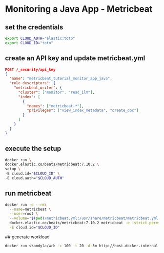 # Monitoring a Java App - Metricbeat

## set the credentials

```bash
export CLOUD_AUTH="elastic:toto"
export CLOUD_ID="toto"
```

## create an API key and update metricbeat.yml

```json
POST /_security/api_key
{
  "name": "metricbeat_tutorial_monitor_app_java", 
  "role_descriptors": {
    "metricbeat_writer": { 
      "cluster": ["monitor", "read_ilm"],
      "index": [
        {
          "names": ["metricbeat-*"],
          "privileges": ["view_index_metadata", "create_doc"]
        }
      ]
    }
  }
}
```

## execute the setup

```bash
docker run \
docker.elastic.co/beats/metricbeat:7.10.2 \
setup \
-E cloud.id="$CLOUD_ID" \
-E cloud.auth="$CLOUD_AUTH"
```

## run metricbeat

```bash
docker run -d --rm\
  --name=metricbeat \
  --user=root \
  --volume="$(pwd)/metricbeat.yml:/usr/share/metricbeat/metricbeat.yml:ro" \
  docker.elastic.co/beats/metricbeat:7.10.2 metricbeat -e -strict.perms=false \
  -E cloud.id="$CLOUD_ID"
```

## generate workload

```bash
docker run skandyla/wrk -c 100 -t 20 -d 5m http://host.docker.internal:7000/wait
```
